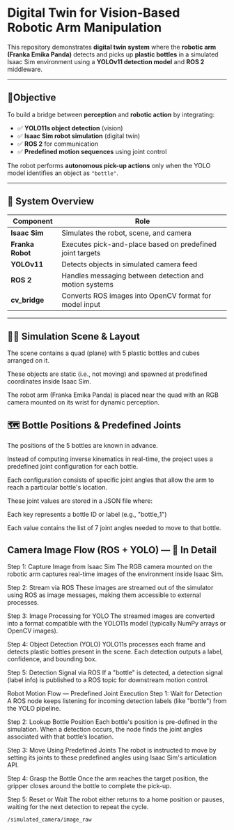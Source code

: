 # Digital Twin for Vision-Based Robotic Arm Manipulation


This repository demonstrates **digital twin system** where the **robotic arm (Franka Emika Panda)** detects and picks up **plastic bottles** in a simulated Isaac Sim environment using a **YOLOv11 detection model** and **ROS 2** middleware.

---

## 🎯Objective

To build a bridge between **perception** and **robotic action** by integrating:

- ✅ **YOLO11s object detection** (vision)
- ✅ **Isaac Sim robot simulation** (digital twin)
- ✅ **ROS 2** for communication
- ✅ **Predefined motion sequences** using joint control

The robot performs **autonomous pick-up actions** only when the YOLO model identifies an object as `"bottle"`.

---

## 🧠 System Overview

| Component            | Role                                                                 |
|---------------------|----------------------------------------------------------------------|
| **Isaac Sim**        | Simulates the robot, scene, and camera                               |
| **Franka Robot**     | Executes pick-and-place based on predefined joint targets            |
| **YOLOv11**           | Detects objects in simulated camera feed                             |
| **ROS 2**            | Handles messaging between detection and motion systems               |
| **cv_bridge**        | Converts ROS images into OpenCV format for model input               |

---
## 🧱🧊 Simulation Scene & Layout
The scene contains a quad (plane) with 5 plastic bottles and cubes arranged on it.

These objects are static (i.e., not moving) and spawned at predefined coordinates inside Isaac Sim.

The robot arm (Franka Emika Panda) is placed near the quad with an RGB camera mounted on its wrist for dynamic perception.

## 🗺️ Bottle Positions & Predefined Joints
The positions of the 5 bottles are known in advance.

Instead of computing inverse kinematics in real-time, the project uses a predefined joint configuration for each bottle.

Each configuration consists of specific joint angles that allow the arm to reach a particular bottle's location.

These joint values are stored in a JSON file where:

Each key represents a bottle ID or label (e.g., "bottle_1")

Each value contains the list of 7 joint angles needed to move to that bottle.


## Camera Image Flow (ROS + YOLO) — 🔬 In Detail

Step 1: Capture Image from Isaac Sim
The RGB camera mounted on the robotic arm captures real-time images of the environment inside Isaac Sim.

Step 2: Stream via ROS
These images are streamed out of the simulator using ROS as image messages, making them accessible to external processes.

Step 3: Image Processing for YOLO
The streamed images are converted into a format compatible with the YOLO11s model (typically NumPy arrays or OpenCV images).

Step 4: Object Detection (YOLO)
YOLO11s processes each frame and detects plastic bottles present in the scene. Each detection outputs a label, confidence, and bounding box.

Step 5: Detection Signal via ROS
If a "bottle" is detected, a detection signal (label info) is published to a ROS topic for downstream motion control.

Robot Motion Flow —  Predefined Joint Execution
Step 1: Wait for Detection
A ROS node keeps listening for incoming detection labels (like "bottle") from the YOLO pipeline.

Step 2: Lookup Bottle Position
Each bottle's position is pre-defined in the simulation. When a detection occurs, the node finds the joint angles associated with that bottle’s location.

Step 3: Move Using Predefined Joints
The robot is instructed to move by setting its joints to these predefined angles using Isaac Sim's articulation API.

Step 4: Grasp the Bottle
Once the arm reaches the target position, the gripper closes around the bottle to complete the pick-up.

Step 5: Reset or Wait
The robot either returns to a home position or pauses, waiting for the next detection to repeat the cycle.
```bash
/simulated_camera/image_raw
